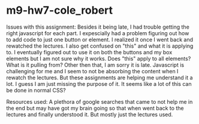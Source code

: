 # m9-hw7-cole_robert

Issues with this assignment: Besides it being late, I had trouble getting the right javascript for each part. I expescially had a problem figuring out how to add code to just one button or element. I realized it once I went back and rewatched the lectures. I also get confused on "this" and what it is applying to. I eventually figured out to use it on both the buttons and my box elements but I am not sure why it works. Does "this" apply to all elements? What is it pulling from? Other then that, I am sorry it is late. Javascript is challenging for me and I seem to not be absorbing the content when I rewatch the lectures. But these assignments are helping me understand it a lot. I guess I am just missing the purpose of it. It seems like a lot of this can be done in normal CSS? 

Resources used: A plethora of google searches that came to not help me in the end but may have got my brain going so that when went back to the lectures and finally understood it. But mostly just the lectures used.